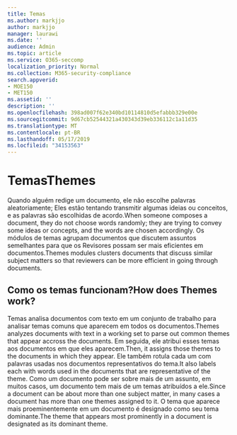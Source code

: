 ```yaml
---
title: Temas
ms.author: markjjo
author: markjjo
manager: laurawi
ms.date: ''
audience: Admin
ms.topic: article
ms.service: O365-seccomp
localization_priority: Normal
ms.collection: M365-security-compliance
search.appverid:
- MOE150
- MET150
ms.assetid: ''
description: ''
ms.openlocfilehash: 398ad007f62e340bd10114810d5efabbb329e00e
ms.sourcegitcommit: 9d67cb52544321a430343d39eb336112c1a11d35
ms.translationtype: MT
ms.contentlocale: pt-BR
ms.lasthandoff: 05/17/2019
ms.locfileid: "34153563"
---
```

# <a name="themes"></a><span data-ttu-id="c7255-102">Temas</span><span class="sxs-lookup"><span data-stu-id="c7255-102">Themes</span></span>

<span data-ttu-id="c7255-103">Quando alguém redige um documento, ele não escolhe palavras aleatoriamente; Eles estão tentando transmitir algumas ideias ou conceitos, e as palavras são escolhidas de acordo.</span><span class="sxs-lookup"><span data-stu-id="c7255-103">When someone composes a document, they do not choose words randomly; they are trying to convey some ideas or concepts, and the words are chosen accordingly.</span></span> <span data-ttu-id="c7255-104">Os módulos de temas agrupam documentos que discutem assuntos semelhantes para que os Revisores possam ser mais eficientes em documentos.</span><span class="sxs-lookup"><span data-stu-id="c7255-104">Themes modules clusters documents that discuss similar subject matters so that reviewers can be more efficient in going through documents.</span></span>

## <a name="how-does-themes-work"></a><span data-ttu-id="c7255-105">Como os temas funcionam?</span><span class="sxs-lookup"><span data-stu-id="c7255-105">How does Themes work?</span></span>

<span data-ttu-id="c7255-106">Temas analisa documentos com texto em um conjunto de trabalho para analisar temas comuns que aparecem em todos os documentos.</span><span class="sxs-lookup"><span data-stu-id="c7255-106">Themes analyzes documents with text in a working set to parse out common themes that appear accross the documents.</span></span> <span data-ttu-id="c7255-107">Em seguida, ele atribui esses temas aos documentos em que eles aparecem.</span><span class="sxs-lookup"><span data-stu-id="c7255-107">Then, it assigns those themes to the documents in which they appear.</span></span> <span data-ttu-id="c7255-108">Ele também rotula cada um com palavras usadas nos documentos representativos do tema.</span><span class="sxs-lookup"><span data-stu-id="c7255-108">It also labels each with words used in the documents that are representative of the theme.</span></span> <span data-ttu-id="c7255-109">Como um documento pode ser sobre mais de um assunto, em muitos casos, um documento tem mais de um temas atribuídos a ele.</span><span class="sxs-lookup"><span data-stu-id="c7255-109">Since a document can be about more than one subject matter, in many cases a document has more than one themes assigned to it.</span></span> <span data-ttu-id="c7255-110">O tema que aparece mais proeminentemente em um documento é designado como seu tema dominante.</span><span class="sxs-lookup"><span data-stu-id="c7255-110">The theme that appears most prominently in a document is designated as its dominant theme.</span></span>